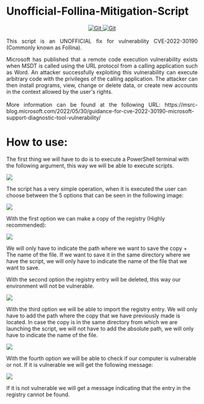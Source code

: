 # Unofficial-Follina-Mitigation-Script

<div id='some-div' align="center"> 
<a href="https://twitter.com/jose_oteroo">
<img src="https://img.shields.io/badge/Twitter-blue?style=for-the-badge&logo=twitter&logoColor=white" title="Git"/>
</a>
<a href="https://www.linkedin.com/in/joseoteroo/">
<img src="https://img.shields.io/badge/LinkedIn-blue?style=for-the-badge&logo=linkedin&logoColor=white" title="Git"/>
</a>
</div> 
<br> 

<div id='some-div' align="justify"> 
This script is an UNOFFICIAL fix for vulnerability CVE-2022-30190 (Commonly known as Follina).
<p></p>
Microsoft has published that a remote code execution vulnerability exists when MSDT is called using the URL protocol from a calling application such as Word. An attacker successfully exploiting this vulnerability can execute arbitrary code with the privileges of the calling application. The attacker can then install programs, view, change or delete data, or create new accounts in the context allowed by the user's rights.
</div>

<br>

<div id='some-div' align="justify"> 
More information can be found at the following URL:
https://msrc-blog.microsoft.com/2022/05/30/guidance-for-cve-2022-30190-microsoft-support-diagnostic-tool-vulnerability/
</div>

# How to use: # 

The first thing we will have to do is to execute a PowerShell terminal with the following argument, this way we will be able to execute scripts.

<div align="center">
  <div style="display: flex;">
    <img src="https://user-images.githubusercontent.com/33480019/173249862-f0dbd8cb-c04d-4d21-b28d-f7706d568ee4.png"?" style="vertical-align: top;" />
</div>
</div>


The script has a very simple operation, when it is executed the user can choose between the 5 options that can be seen in the following image:

<div align="center">
  <div style="display: flex;">
    <img src="https://user-images.githubusercontent.com/33480019/173249723-96a17555-1282-4dbd-a30a-4ea5b79ccd6e.png" style="vertical-align: top;" />
</div>
</div>
                                                                                                                                                 
With the first option we can make a copy of the registry (Highly recommended):

<div align="center">
  <div style="display: flex;">
    <img src="https://user-images.githubusercontent.com/33480019/173249927-e5eaf8f7-5b1d-4fa0-ac5d-22527b460398.png" style="vertical-align: top;" />
</div>
</div>
                                                                                                                                                 
We will only have to indicate the path where we want to save the copy + The name of the file. If we want to save it in the same directory where we have the script, we will only have to indicate the name of the file that we want to save.
                                                                                                                                                 
With the second option the registry entry will be deleted, this way our environment will not be vulnerable. 

<div align="center">
  <div style="display: flex;">
    <img src="https://user-images.githubusercontent.com/33480019/173250494-1067e7fe-bfd1-4d88-b48b-2d2c12547e02.png" style="vertical-align: top;" />
</div>
</div>
                                                                                                                                                 
With the third option we will be able to import the registry entry. We will only have to add the path where the copy that we have previously made is located. In case the copy is in the same directory from which we are launching the script, we will not have to add the absolute path, we will only have to indicate the name of the file.

<div align="center">
  <div style="display: flex;">
    <img src="https://user-images.githubusercontent.com/33480019/173250548-6cb859ff-2523-4dc4-9f4f-b4feefa9828c.png" style="vertical-align: top;" />
</div>
</div>
                                                                                                                                                 
With the fourth option we will be able to check if our computer is vulnerable or not. If it is vulnerable we will get the following message:
 
<div align="center">
  <div style="display: flex;">
    <img src="https://user-images.githubusercontent.com/33480019/173250632-2a7ea817-a593-43b1-9211-bba2ec0f499e.png" style="vertical-align: top;" />
</div>
</div>
                                                                                                                                                 
If it is not vulnerable we will get a message indicating that the entry in the registry cannot be found.


